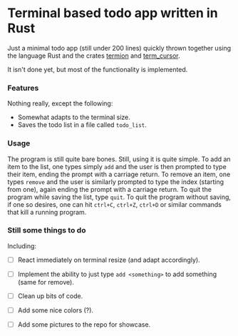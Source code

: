 # Terminal based todo app written in Rust

Just a minimal todo app (still under 200 lines) quickly thrown together using the language Rust and the crates [termion](https://github.com/redox-os/termion) and [term_cursor](https://github.com/Lisoph/term_cursor).

It isn't done yet, but most of the functionality is implemented. 

### Features

Nothing really, except the following:

+ Somewhat adapts to the terminal size.
+ Saves the todo list in a file called `todo_list`.

### Usage

The program is still quite bare bones. Still, using it is quite simple. To add an item to the list, one types simply `add` and the user is then prompted to type their item, ending the prompt with a carriage return. To remove an item, one types `remove` and the user is similarly prompted to type the index (starting from one), again ending the prompt with a carriage return. To quit the program while saving the list, type `quit`. To quit the program without saving, if one so desires, one can hit `ctrl+C`, `ctrl+Z`, `ctrl+D` or similar commands that kill a running program.

### Still some things to do

Including:

+ [ ] React immediately on terminal resize (and adapt accordingly).
+ [ ] Implement the ability to just type `add <something>` to add something (same for remove).
+ [ ] Clean up bits of code.
+ [ ] Add some nice colors (?).
+ [ ] Add some pictures to the repo for showcase.

